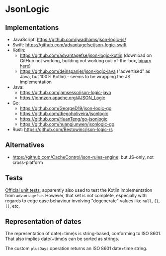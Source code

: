 # JsonLogic


## Implementations

* JavaScript: https://github.com/jwadhams/json-logic-js/
* Swift: https://github.com/advantagefse/json-logic-swift
* Kotlin:
    * https://github.com/advantagefse/json-logic-kotlin (download on GitHub not working, building not working out-of-the-box, [binary here](http://maven.malltest.liqiang365.com/artifactory/hotax/eu/afse/eu.afse.jsonlogic/0.9.6/))
    * https://github.com/deinspanjer/json-logic-java ("advertised" as Java, but 100% Kotlin) - seems to be wrapping the JS implementation
* Java:
    * https://github.com/jamsesso/json-logic-java
    * https://johnzon.apache.org/#JSON_Logic
* Go:
    * https://github.com/GeorgeD19/json-logic-go
    * https://github.com/diegoholiveira/jsonlogic
    * https://github.com/HuanTeng/go-jsonlogic
    * https://github.com/huangjunwen/jsonlogic-go
* Rust: https://github.com/Bestowinc/json-logic-rs


## Alternatives

* https://github.com/CacheControl/json-rules-engine: but JS-only, not cross-platform


## Tests

[Official unit tests](https://jsonlogic.com/tests.json), apparently also used to test the Kotlin implementation from `advantagefse`.
However, that set is not complete, especially with regards to edge case behaviour involving "degenerate" values like `null`, `{}`, `[]`, etc.


## Representation of dates

The representation of date(+time)s is string-based, conforming to ISO 8601.
That also implies date(+time)s can be sorted as strings.

The custom `plusDays` operation returns an ISO 8601 date+time string.

